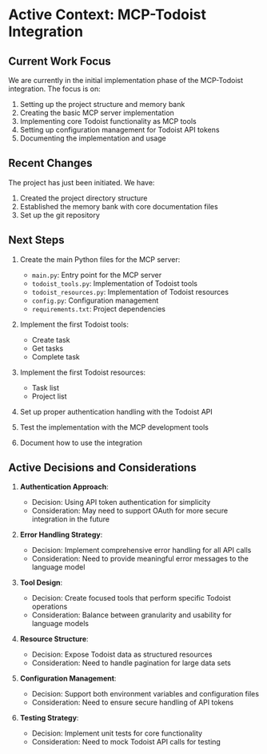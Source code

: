# Active Context: MCP-Todoist Integration

## Current Work Focus

We are currently in the initial implementation phase of the MCP-Todoist integration. The focus is on:

1. Setting up the project structure and memory bank
2. Creating the basic MCP server implementation
3. Implementing core Todoist functionality as MCP tools
4. Setting up configuration management for Todoist API tokens
5. Documenting the implementation and usage

## Recent Changes

The project has just been initiated. We have:

1. Created the project directory structure
2. Established the memory bank with core documentation files
3. Set up the git repository

## Next Steps

1. Create the main Python files for the MCP server:
   - `main.py`: Entry point for the MCP server
   - `todoist_tools.py`: Implementation of Todoist tools
   - `todoist_resources.py`: Implementation of Todoist resources
   - `config.py`: Configuration management
   - `requirements.txt`: Project dependencies

2. Implement the first Todoist tools:
   - Create task
   - Get tasks
   - Complete task

3. Implement the first Todoist resources:
   - Task list
   - Project list

4. Set up proper authentication handling with the Todoist API

5. Test the implementation with the MCP development tools

6. Document how to use the integration

## Active Decisions and Considerations

1. **Authentication Approach**: 
   - Decision: Using API token authentication for simplicity
   - Consideration: May need to support OAuth for more secure integration in the future

2. **Error Handling Strategy**:
   - Decision: Implement comprehensive error handling for all API calls
   - Consideration: Need to provide meaningful error messages to the language model

3. **Tool Design**:
   - Decision: Create focused tools that perform specific Todoist operations
   - Consideration: Balance between granularity and usability for language models

4. **Resource Structure**:
   - Decision: Expose Todoist data as structured resources
   - Consideration: Need to handle pagination for large data sets

5. **Configuration Management**:
   - Decision: Support both environment variables and configuration files
   - Consideration: Need to ensure secure handling of API tokens

6. **Testing Strategy**:
   - Decision: Implement unit tests for core functionality
   - Consideration: Need to mock Todoist API calls for testing

